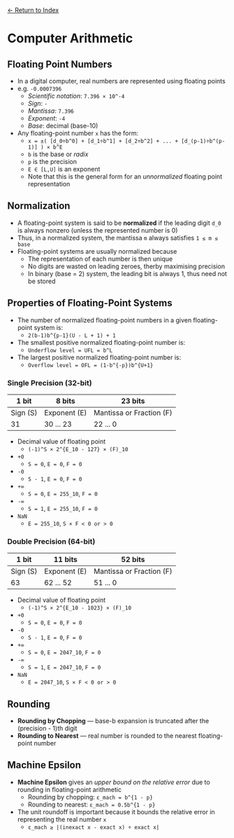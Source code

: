 [← Return to Index](https://github.com/cjmlgrto/fit3139-notes/)

# Computer Arithmetic

## Floating Point Numbers

* In a digital computer, real numbers are represented using floating points
* e.g. `-0.0007396`
	* _Scientific notation_: `7.396 × 10^-4`
	* _Sign_: `-`
	* _Mantissa_: `7.396`
	* _Exponent_: `-4`
	* _Base_: decimal (base-10)
* Any floating-point number `x` has the form:
	* `x = ±( [d_0÷b^0] + [d_1÷b^1] + [d_2÷b^2] + ... + [d_(p-1)÷b^(p-1)] ) × b^E`
	* `b` is the base or _radix_
	* `p` is the precision
	* `E ∈ [L,U]` is an exponent
	* Note that this is the general form for an _unnormalized_ floating point representation

## Normalization

* A floating-point system is said to be **normalized** if the leading digit `d_0` is always nonzero (unless the represented number is 0)
* Thus, in a normalized system, the mantissa `m` always satisfies `1 ≤ m ≤ base`
* Floating-point systems are usually normalized because
	* The representation of each number is then unique
	* No digits are wasted on leading zeroes, therby maximising precision
	* In binary (base = 2) system, the leading bit is always 1, thus need not be stored

## Properties of Floating-Point Systems

* The number of normalized floating-point numbers in a given floating-point system is:
	* `2(b-1)b^{p-1}(U - L + 1) + 1`
* The smallest positive normalized floating-point number is:
	* `Underflow level = UFL = b^L`
* The largest positive normalized floating-point number is:
	* `Overflow level = OFL = (1-b^{-p})b^{U+1}`

### Single Precision (32-bit)

| 1 bit | 8 bits | 23 bits |
| --- | --- | --- |
| Sign (S) | Exponent (E) | Mantissa or Fraction (F) |
| 31 | 30 ... 23 | 22 ... 0 |

* Decimal value of floating point
	* `(-1)^S × 2^{E_10 - 127} × (F)_10`
* `+0`
	* `S = 0`, `E = 0`, `F = 0`
* `-0`
	* `S - 1`, `E = 0`, `F = 0`
* `+∞`
	* `S = 0`, `E = 255_10`, `F = 0`
* `-∞`
	* `S = 1`, `E = 255_10`, `F = 0`
* `NaN`
	* `E = 255_10`, `S × F < 0 or > 0`

### Double Precision (64-bit)

| 1 bit | 11 bits | 52 bits |
| --- | --- | --- |
| Sign (S) | Exponent (E) | Mantissa or Fraction (F) |
| 63 | 62 ... 52 | 51 ... 0 |

* Decimal value of floating point
	* `(-1)^S × 2^{E_10 - 1023} × (F)_10`
* `+0`
	* `S = 0`, `E = 0`, `F = 0`
* `-0`
	* `S - 1`, `E = 0`, `F = 0`
* `+∞`
	* `S = 0`, `E = 2047_10`, `F = 0`
* `-∞`
	* `S = 1`, `E = 2047_10`, `F = 0`
* `NaN`
	* `E = 2047_10`, `S × F < 0 or > 0`

## Rounding

* **Rounding by Chopping** — base-b expansion is truncated after the (precision - 1)th digit
* **Rounding to Nearest** — real number is rounded to the nearest floating-point number

## Machine Epsilon

* **Machine Epsilon** gives an _upper bound on the relative error_ due to rounding in floating-point arithmetic
	* Rounding by chopping: `ε_mach = b^{1 - p}`
	* Rounding to nearest: `ε_mach = 0.5b^{1 - p}`
* The unit roundoff is important because it bounds the relative error in representing the real number `x`
	* `ε_mach ≥ |(inexact x - exact x) ÷ exact x|`
